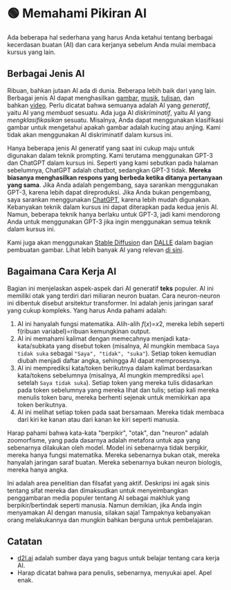 # 🟢 Memahami Pikiran AI

Ada beberapa hal sederhana yang harus Anda ketahui tentang berbagai kecerdasan buatan (AI) dan cara kerjanya sebelum Anda mulai membaca kursus yang lain.

## Berbagai Jenis AI

Ribuan, bahkan jutaan AI ada di dunia. Beberapa lebih baik dari yang lain. Berbagai jenis AI dapat menghasilkan [gambar](https://openai.com/product/dall-e-2), [musik](https://google-research.github.io/seanet/musiclm/examples/), [tulisan](https://platform.openai.com/playground), dan bahkan [video](https://makeavideo.studio/). Perlu dicatat bahwa semuanya adalah AI yang *generatif*, yaitu AI yang *membuat* sesuatu. Ada juga AI *diskriminatif*, yaitu AI yang *mengklasifikasikan* sesuatu. Misalnya, Anda dapat menggunakan klasifikasi gambar untuk mengetahui apakah gambar adalah kucing atau anjing. Kami tidak akan menggunakan AI diskriminatif dalam kursus ini.

Hanya beberapa jenis AI generatif yang saat ini cukup maju untuk digunakan dalam teknik prompting. Kami terutama menggunakan GPT-3 dan ChatGPT dalam kursus ini. Seperti yang kami sebutkan pada halaman sebelumnya, ChatGPT adalah chatbot, sedangkan GPT-3 tidak. **Mereka biasanya menghasilkan respons yang berbeda ketika ditanya pertanyaan yang sama**. Jika Anda adalah pengembang, saya sarankan menggunakan GPT-3, karena lebih dapat direproduksi. Jika Anda bukan pengembang, saya sarankan menggunakan [ChatGPT](https://learnprompting.org/docs/category/%EF%B8%8F-image-prompting), karena lebih mudah digunakan. Kebanyakan teknik dalam kursus ini dapat diterapkan pada kedua jenis AI. Namun, beberapa teknik hanya berlaku untuk GPT-3, jadi kami mendorong Anda untuk menggunakan GPT-3 jika ingin menggunakan semua teknik dalam kursus ini.

Kami juga akan menggunakan [Stable Diffusion](https://beta.dreamstudio.ai/home) dan [DALLE](https://openai.com/product/dall-e-2) dalam bagian pembuatan gambar. Lihat lebih banyak AI yang relevan [di sini](https://learnprompting.org/docs/products#chatbots).

## Bagaimana Cara Kerja AI

Bagian ini menjelaskan aspek-aspek dari AI generatif **teks** populer. AI ini memiliki otak yang terdiri dari miliaran neuron buatan. Cara neuron-neuron ini dibentuk disebut arsitektur transformer. Ini adalah jenis jaringan saraf yang cukup kompleks. Yang harus Anda pahami adalah:

1. AI ini hanyalah fungsi matematika. Alih-alih *f*(*x*)=*x*2, mereka lebih seperti f(ribuan variabel)=ribuan kemungkinan output.
2. AI ini memahami kalimat dengan memecahnya menjadi kata-kata/subkata yang disebut token (misalnya, AI mungkin membaca `Saya tidak suka` sebagai `"Saya", "tidak", "suka"`). Setiap token kemudian diubah menjadi daftar angka, sehingga AI dapat memprosesnya.
3. AI ini memprediksi kata/token berikutnya dalam kalimat berdasarkan kata/tokens sebelumnya (misalnya, AI mungkin memprediksi `apel` setelah `Saya tidak suka`). Setiap token yang mereka tulis didasarkan pada token sebelumnya yang mereka lihat dan tulis; setiap kali mereka menulis token baru, mereka berhenti sejenak untuk memikirkan apa token berikutnya.
4. AI ini melihat setiap token pada saat bersamaan. Mereka tidak membaca dari kiri ke kanan atau dari kanan ke kiri seperti manusia.

Harap pahami bahwa kata-kata "berpikir", "otak", dan "neuron" adalah zoomorfisme, yang pada dasarnya adalah metafora untuk apa yang sebenarnya dilakukan oleh model. Model ini sebenarnya tidak berpikir, mereka hanya fungsi matematika. Mereka sebenarnya bukan otak, mereka hanyalah jaringan saraf buatan. Mereka sebenarnya bukan neuron biologis, mereka hanya angka.

Ini adalah area penelitian dan filsafat yang aktif. Deskripsi ini agak sinis tentang sifat mereka dan dimaksudkan untuk menyeimbangkan penggambaran media populer tentang AI sebagai makhluk yang berpikir/bertindak seperti manusia. Namun demikian, jika Anda ingin menyamakan AI dengan manusia, silakan saja! Tampaknya kebanyakan orang melakukannya dan mungkin bahkan berguna untuk pembelajaran.

## Catatan

- [d2l.ai](https://www.d2l.ai/) adalah sumber daya yang bagus untuk belajar tentang cara kerja AI.
- Harap dicatat bahwa para penulis, sebenarnya, menyukai apel. Apel enak.
